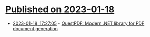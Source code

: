 # [Published on 2023-01-18](index.md)

* [2023-01-18, 17:27:05](https://news.ycombinator.com/item?id=34429791) - [QuestPDF: Modern .NET library for PDF document generation](https://github.com/QuestPDF/QuestPDF)

